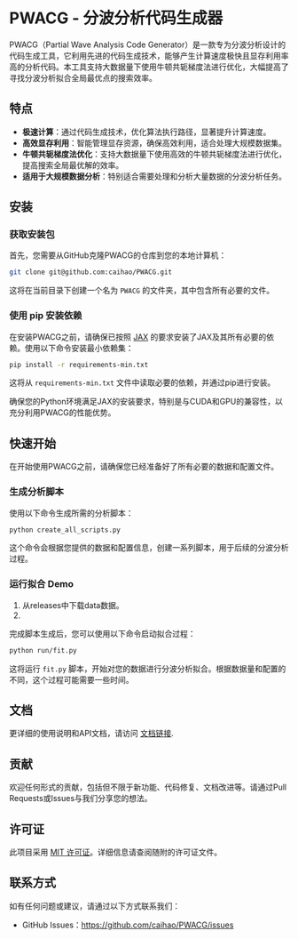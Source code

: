 # PWACG - 分波分析代码生成器

PWACG（Partial Wave Analysis Code Generator）是一款专为分波分析设计的代码生成工具，它利用先进的代码生成技术，能够产生计算速度极快且显存利用率高的分析代码。本工具支持大数据量下使用牛顿共轭梯度法进行优化，大幅提高了寻找分波分析拟合全局最优点的搜索效率。

## 特点

- **极速计算**：通过代码生成技术，优化算法执行路径，显著提升计算速度。
- **高效显存利用**：智能管理显存资源，确保高效利用，适合处理大规模数据集。
- **牛顿共轭梯度法优化**：支持大数据量下使用高效的牛顿共轭梯度法进行优化，提高搜索全局最优解的效率。
- **适用于大规模数据分析**：特别适合需要处理和分析大量数据的分波分析任务。

## 安装

### 获取安装包

首先，您需要从GitHub克隆PWACG的仓库到您的本地计算机：

```bash
git clone git@github.com:caihao/PWACG.git
```

这将在当前目录下创建一个名为 `PWACG` 的文件夹，其中包含所有必要的文件。

### 使用 pip 安装依赖

在安装PWACG之前，请确保已按照 [JAX](https://github.com/google/jax) 的要求安装了JAX及其所有必要的依赖。使用以下命令安装最小依赖集：
```bash
pip install -r requirements-min.txt
```

这将从 `requirements-min.txt` 文件中读取必要的依赖，并通过pip进行安装。

确保您的Python环境满足JAX的安装要求，特别是与CUDA和GPU的兼容性，以充分利用PWACG的性能优势。

## 快速开始

在开始使用PWACG之前，请确保您已经准备好了所有必要的数据和配置文件。

### 生成分析脚本

使用以下命令生成所需的分析脚本：

```bash
python create_all_scripts.py
```

这个命令会根据您提供的数据和配置信息，创建一系列脚本，用于后续的分波分析过程。

### 运行拟合 Demo
1. 从releases中下载data数据。
2. 

完成脚本生成后，您可以使用以下命令启动拟合过程：

```bash
python run/fit.py
```

这将运行 `fit.py` 脚本，开始对您的数据进行分波分析拟合。根据数据量和配置的不同，这个过程可能需要一些时间。

## 文档

更详细的使用说明和API文档，请访问 [文档链接](Tutorial_CN.md).

## 贡献

欢迎任何形式的贡献，包括但不限于新功能、代码修复、文档改进等。请通过Pull Requests或Issues与我们分享您的想法。

## 许可证

此项目采用 [MIT 许可证](LICENSE)。详细信息请查阅随附的许可证文件。

## 联系方式

如有任何问题或建议，请通过以下方式联系我们：

- GitHub Issues：https://github.com/caihao/PWACG/issues